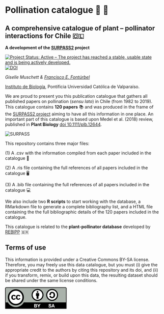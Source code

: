 # Pollination catalogue :hibiscus: :honeybee:

## A comprehensive catalogue of plant – pollinator interactions for Chile :chile:

**A development of the [SURPASS2](https://bee-surpass.org) project**

[![Project Status: Active – The project has reached a stable, usable state and is being actively developed.](https://www.repostatus.org/badges/latest/active.svg)](https://www.repostatus.org/#active)
[![DOI](https://zenodo.org/badge/261577192.svg)](https://zenodo.org/badge/latestdoi/261577192)

_Giselle Muschett & [Francisco E. Fontúrbel](https://github.com/fonturbel)_

[Instituto de Biología](http://biologia.pucv.cl/), Pontificia Universidad Católica de Valparaíso.


We are proud to present you this publication catalogue that gathers all published papers on pollination (_sensu lato_) in Chile (from 1982 to 2019). This catalogue contains **120 papers** :books: and was produced in the frame of the [SURPASS2 project](https://bee-surpass.org) aiming to have all this information in one place. An important part of this catalogue is based upon Medel et al. (2018) review, published in **Plant Biology** [doi 10.1111/plb.12644](https://doi.org/10.1111/plb.12644).

![SURPASS](images/surpass_logo.png)

This repository contains three major files:

(1) A .csv with the information compiled from each paper included in the catalogue :closed_book:

(2) A .ris file containing the full references of all papers included in the catalogue :desktop_computer:

(3) A .bib file containing the full references of all papers included in the catalogue :computer:


We also include two **R scripts** to start working with the database, a RMarkdown file to generate a complete bibliography list, and a HTML file containing the the full bibliographic details of the 120 papers included in the catalogue.


This catalogue is related to the **plant-pollinator database** developed by [REBIPP](https://www.rebipp.org.br) :brazil:


## Terms of use

This information is provided under a Creative Commons BY-SA license. Therefore, you may freely use this data catalogue, but you must (i) give the appropriate credit to the authors by citing this repository and its doi, and (ii) if you transform, remix, or build upon this data, the resulting dataset should be shared under the same license conditions.

![license](images/license.png)
